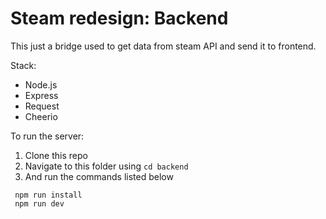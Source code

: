 # Steam redesign: Backend

This just a bridge used to get data from steam API and send it to frontend.

Stack:

- Node.js
- Express
- Request
- Cheerio

To run the server:

1. Clone this repo
2. Navigate to this folder using `cd backend`
3. And run the commands listed below

```
 npm run install
 npm run dev
```

